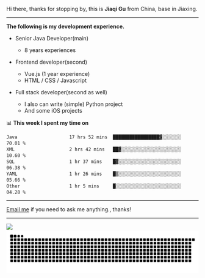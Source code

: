 Hi there, thanks for stopping by, this is **Jiaqi Gu** from China, base in Jiaxing.

---

**The following is my development experience.**

- Senior Java Developer(main)
  - 8 years experiences

- Frontend developer(second)
  - Vue.js (1 year experience)
  - HTML / CSS / Javascript
  
- Full stack developer(second as well)
  - I also can write (simple) Python project
  - And some iOS projects

📊 **This week I spent my time on**
<!--START_SECTION:waka-->

```text
Java                   17 hrs 52 mins  █████████████████▓░░░░░░░   70.01 %
XML                    2 hrs 42 mins   ██▓░░░░░░░░░░░░░░░░░░░░░░   10.60 %
SQL                    1 hr 37 mins    █▓░░░░░░░░░░░░░░░░░░░░░░░   06.38 %
YAML                   1 hr 26 mins    █▒░░░░░░░░░░░░░░░░░░░░░░░   05.66 %
Other                  1 hr 5 mins     █░░░░░░░░░░░░░░░░░░░░░░░░   04.28 %
```

<!--END_SECTION:waka-->

---

[Email me](mailto:htk2klwgr@mozmail.com?subject=Hiring_from_GitHub) if you need to ask me anything., thanks!

---

![]( https://visitor-badge.glitch.me/badge?page_id=githubgujiaqi)
![]( https://github.com/droid-Q/droid-Q/raw/output/github-contribution-grid-snake.svg#gh-dark-mode-only)
